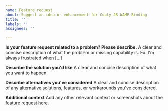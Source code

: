 ```yaml
---
name: Feature request
about: Suggest an idea or enhancement for Coaty JS WAMP Binding
title: ''
labels: ''
assignees: ''

---
```


<!--*************************************************************************************************
To expedite issue processing please search open and closed issues before submitting a new one.
Existing issues often contain information about workarounds, resolution, or progress updates.
**************************************************************************************************-->

**Is your feature request related to a problem? Please describe.**
A clear and concise description of what the problem or missing capability is. Ex. I'm always frustrated when [...]

**Describe the solution you'd like**
A clear and concise description of what you want to happen.

**Describe alternatives you've considered**
A clear and concise description of any alternative solutions, features, or workarounds you've considered.

**Additional context**
Add any other relevant context or screenshots about the feature request here.
